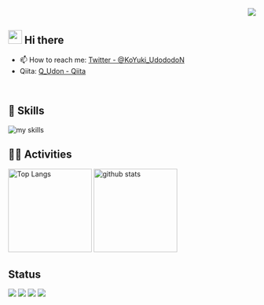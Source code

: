 <!-- 1. GitHub usernameを変更 -->
<div align="right">
  <img src="https://komarev.com/ghpvc/?username=Gitudon" />
</div>


<!-- 2. プロフィールや連絡先を変更 -->
## <img src="https://media.giphy.com/media/hvRJCLFzcasrR4ia7z/giphy.gif" width="28"> Hi there

- 📫 How to reach me: [Twitter - @KoYuki_UdododoN](https://x.com/KoYuki_UdododoN)
- Qiita: [Q_Udon - Qiita](https://qiita.com/Q_Udon)
<br>

<!-- 3. 好きな技術スタックに変更 -->
<!-- ライトモート：theme=light, ダークモート：theme=dark -->
<!-- アイコンの選択肢一覧：https://arc.net/l/quote/zizyykfh -->
## 🌱 Skills
<img alt="my skills" src="https://skillicons.dev/icons?theme=light&perline=7&i=html,css,py,docker,discord,c,cpp,git,github,gitlab,flask,linux,md,raspberrypi,vscode,windows,astro,vite,ts,npm,js"/>
<br>

<!-- 4. GitHub usernameを変更, 2箇所 -->
<!-- ライトモート：theme=light, ダークモート：theme=vue-dark  -->
## 🏃‍♀️ Activities
<div align="left">
  <img alt="Top Langs" height="170px" src="https://github-readme-stats.vercel.app/api?username=Gitudon&theme=light&layout=compact" />
  <img alt="github stats" height="170px" src="https://github-readme-stats.vercel.app/api/top-langs/?username=Gitudon&theme=light&layout=compact" />
</div>

## Status

![](http://github-profile-summary-cards.vercel.app/api/cards/stats?username=Gitudon&theme=github)
![](http://github-profile-summary-cards.vercel.app/api/cards/productive-time?username=Gitudon&theme=github&utcOffset=9)
![](http://github-profile-summary-cards.vercel.app/api/cards/repos-per-language?username=Gitudon&theme=github)
![](http://github-profile-summary-cards.vercel.app/api/cards/most-commit-language?username=Gitudon&theme=github)
